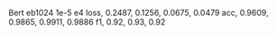 Bert eb1024 1e-5 e4
loss, 0.2487, 0.1256, 0.0675, 0.0479
acc, 0.9609, 0.9865, 0.9911, 0.9886
f1, 0.92, 0.93, 0.92